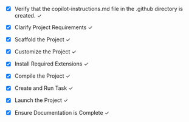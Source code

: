 <!-- Use this file to provide workspace-specific custom instructions to Copilot. For more details, visit https://code.visualstudio.com/docs/copilot/copilot-customization#_use-a-githubcopilotinstructionsmd-file -->
- [x] Verify that the copilot-instructions.md file in the .github directory is created. ✓

- [x] Clarify Project Requirements ✓
	<!-- Facial recognition attendance system using Python with GUI, database, and admin panel -->

- [x] Scaffold the Project ✓
	<!-- Created Python project structure with all required components -->

- [x] Customize the Project ✓
	<!-- Implemented facial recognition, GUI, database, and admin panel features -->

- [x] Install Required Extensions ✓
	<!-- No additional extensions required for this Python project -->

- [x] Compile the Project ✓
	<!-- Installed core dependencies and tested application startup -->

- [x] Create and Run Task ✓
	<!-- Created VS Code task for running the application -->

- [x] Launch the Project ✓
	<!-- Application successfully launches and runs -->

- [x] Ensure Documentation is Complete ✓
	<!-- Comprehensive README and setup instructions completed -->
